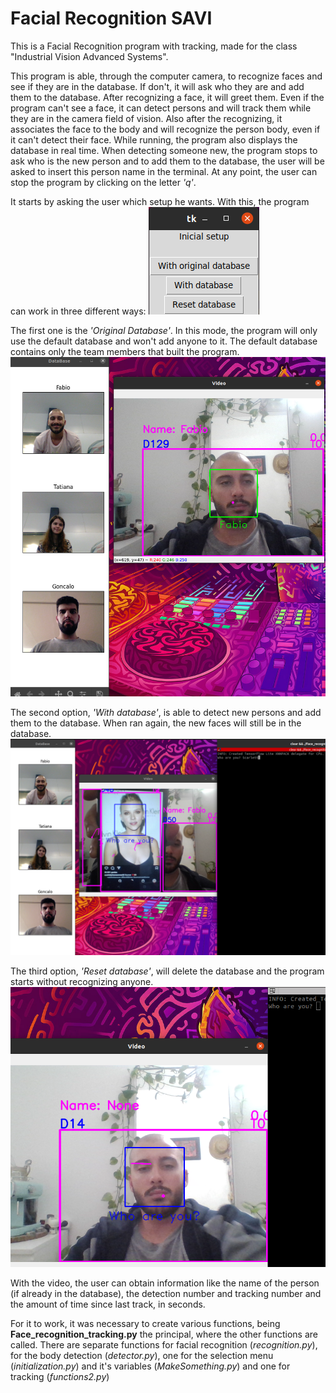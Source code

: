 # Facial Recognition SAVI

This is a Facial Recognition program with tracking, made for the class "Industrial Vision Advanced Systems". 

This program is able, through the computer camera, to recognize faces and see if they are in the database. If don't, it will ask who they are and add them to the database. After recognizing a face, it will greet them. 
Even if the program can't see a face, it can detect persons and will track them while they are in the camera field of vision. Also after the recognizing, it associates the face to the body and will recognize the person body, even if it can't detect their face. While running, the program also displays the database in real time.
When detecting someone new, the program stops to ask who is the new person and to add them to the database, the user will be asked to insert this person name in the terminal.
At any point, the user can stop the program by clicking on the letter *'q'*.

It starts by asking the user which setup he wants. With this, the program can work in three different ways: 
![choose](Demo/choose.png)

The first one is the *'Original Database'*. In this mode, the program will only use the default database and won't add anyone to it. The default database contains only the team members that built the program.
![M2](Demo/Mode1.png)

The second option, *'With database'*, is able to detect new persons and add them to the database. When ran again, the new faces will still be in the database.
![M2](Demo/Mode2.png)

The third option, *'Reset database'*, will delete the database and the program starts without recognizing anyone.
![M3](Demo/M3.png)

With the video, the user can obtain information like the name of the person (if already in the database), the detection number and tracking number and the amount of time since last track, in seconds.

For it to work, it was necessary to create various functions, being __Face_recognition_tracking.py__ the principal, where the other functions are called. There are separate functions for facial recognition (_recognition.py_), for the body detection (_detector.py_), one for the selection menu (_initialization.py_) and it's variables (_MakeSomething.py_) and one for tracking (_functions2.py_)

